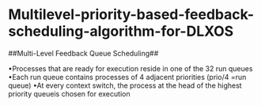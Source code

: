 # Multilevel-priority-based-feedback-scheduling-algorithm-for-DLXOS

##Multi-Level Feedback Queue Scheduling##

•Processes that are ready for execution reside in one of the 32 run queues
•Each run queue contains processes of 4 adjacent priorities (prio/4 =run queue)
•At every context switch, the process at the head of the highest priority queueis chosen for execution
